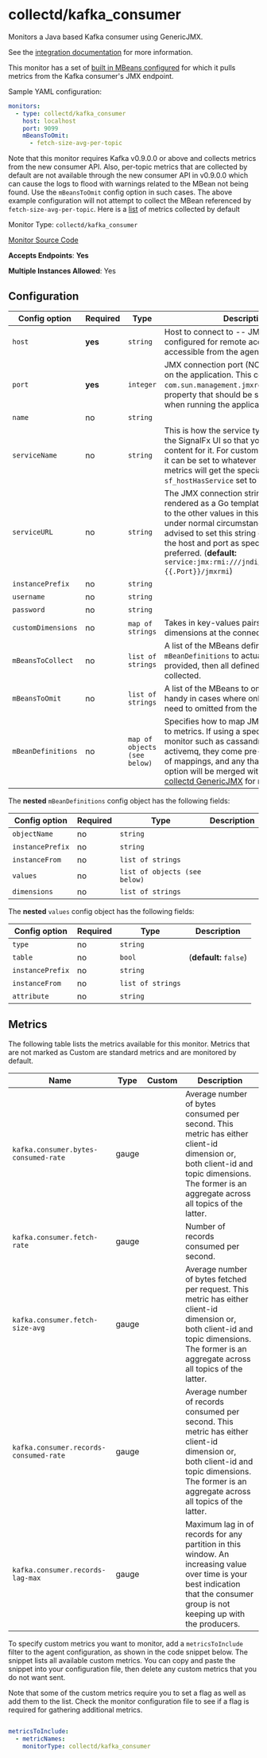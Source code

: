 <!--- GENERATED BY gomplate from scripts/docs/monitor-page.md.tmpl --->

# collectd/kafka_consumer

Monitors a Java based Kafka consumer using GenericJMX.

See the [integration documentation](https://github.com/signalfx/integrations/tree/master/collectd-kafka)
for more information.

This monitor has a set of [built in MBeans
configured](https://github.com/signalfx/signalfx-agent/tree/master/internal/monitors/collectd/kafkaconsumer/mbeans.go)
for which it pulls metrics from the Kafka consumer's JMX endpoint.

Sample YAML configuration:
```yaml
monitors:
  - type: collectd/kafka_consumer
    host: localhost
    port: 9099
    mBeansToOmit:
      - fetch-size-avg-per-topic
```

Note that this monitor requires Kafka v0.9.0.0 or above and collects metrics from the new consumer API.
Also, per-topic metrics that are collected by default are not available through the new consumer API in
v0.9.0.0 which can cause the logs to flood with warnings related to the MBean not being found.
Use the `mBeansToOmit` config option in such cases. The above example configuration will not attempt to
collect the MBean referenced by `fetch-size-avg-per-topic`. Here is a
[list](https://github.com/signalfx/signalfx-agent/tree/master/internal/monitors/collectd/kafkaconsumer/mbeans.go)
of metrics collected by default


Monitor Type: `collectd/kafka_consumer`

[Monitor Source Code](https://github.com/signalfx/signalfx-agent/tree/master/internal/monitors/collectd/kafkaconsumer)

**Accepts Endpoints**: **Yes**

**Multiple Instances Allowed**: Yes

## Configuration

| Config option | Required | Type | Description |
| --- | --- | --- | --- |
| `host` | **yes** | `string` | Host to connect to -- JMX must be configured for remote access and accessible from the agent |
| `port` | **yes** | `integer` | JMX connection port (NOT the RMI port) on the application.  This correponds to the `com.sun.management.jmxremote.port` Java property that should be set on the JVM when running the application. |
| `name` | no | `string` |  |
| `serviceName` | no | `string` | This is how the service type is identified in the SignalFx UI so that you can get built-in content for it.  For custom JMX integrations, it can be set to whatever you like and metrics will get the special property `sf_hostHasService` set to this value. |
| `serviceURL` | no | `string` | The JMX connection string.  This is rendered as a Go template and has access to the other values in this config. NOTE: under normal circumstances it is not advised to set this string directly - setting the host and port as specified above is preferred. (**default:** `service:jmx:rmi:///jndi/rmi://{{.Host}}:{{.Port}}/jmxrmi`) |
| `instancePrefix` | no | `string` |  |
| `username` | no | `string` |  |
| `password` | no | `string` |  |
| `customDimensions` | no | `map of strings` | Takes in key-values pairs of custom dimensions at the connection level. |
| `mBeansToCollect` | no | `list of strings` | A list of the MBeans defined in `mBeanDefinitions` to actually collect. If not provided, then all defined MBeans will be collected. |
| `mBeansToOmit` | no | `list of strings` | A list of the MBeans to omit. This will come handy in cases where only a few MBeans need to omitted from the default list |
| `mBeanDefinitions` | no | `map of objects (see below)` | Specifies how to map JMX MBean values to metrics.  If using a specific service monitor such as cassandra, kafka, or activemq, they come pre-loaded with a set of mappings, and any that you add in this option will be merged with those.  See [collectd GenericJMX](https://collectd.org/documentation/manpages/collectd-java.5.shtml#genericjmx_plugin) for more details. |


The **nested** `mBeanDefinitions` config object has the following fields:

| Config option | Required | Type | Description |
| --- | --- | --- | --- |
| `objectName` | no | `string` |  |
| `instancePrefix` | no | `string` |  |
| `instanceFrom` | no | `list of strings` |  |
| `values` | no | `list of objects (see below)` |  |
| `dimensions` | no | `list of strings` |  |


The **nested** `values` config object has the following fields:

| Config option | Required | Type | Description |
| --- | --- | --- | --- |
| `type` | no | `string` |  |
| `table` | no | `bool` |  (**default:** `false`) |
| `instancePrefix` | no | `string` |  |
| `instanceFrom` | no | `list of strings` |  |
| `attribute` | no | `string` |  |




## Metrics

The following table lists the metrics available for this monitor. Metrics that are not marked as Custom are standard metrics and are monitored by default.

| Name | Type | Custom | Description |
| ---  | ---  | ---    | ---         |
| `kafka.consumer.bytes-consumed-rate` | gauge |  | Average number of bytes consumed per second. This metric has either client-id dimension or, both client-id and topic dimensions. The former is an aggregate across all topics of the latter. |
| `kafka.consumer.fetch-rate` | gauge |  | Number of records consumed per second. |
| `kafka.consumer.fetch-size-avg` | gauge |  | Average number of bytes fetched per request. This metric has either client-id dimension or, both client-id and topic dimensions. The former is an aggregate across all topics of the latter. |
| `kafka.consumer.records-consumed-rate` | gauge |  | Average number of records consumed per second. This metric has either client-id dimension or, both client-id and topic dimensions. The former is an aggregate across all topics of the latter. |
| `kafka.consumer.records-lag-max` | gauge |  | Maximum lag in of records for any partition in this window. An increasing value over time is your best indication that the consumer group is not keeping up with the producers. |


To specify custom metrics you want to monitor, add a `metricsToInclude` filter
to the agent configuration, as shown in the code snippet below. The snippet
lists all available custom metrics. You can copy and paste the snippet into
your configuration file, then delete any custom metrics that you do not want
sent.

Note that some of the custom metrics require you to set a flag as well as add
them to the list. Check the monitor configuration file to see if a flag is
required for gathering additional metrics.

```yaml

metricsToInclude:
  - metricNames:
    monitorType: collectd/kafka_consumer
```




